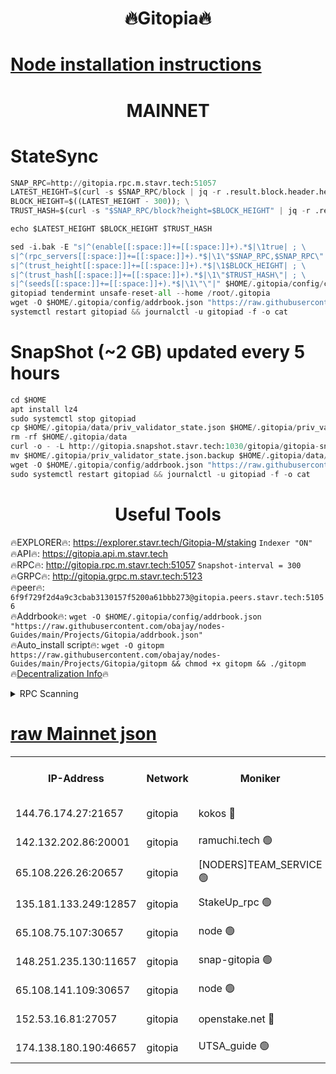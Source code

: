 <h1 align="center"> 🔥Gitopia🔥</h1>

[Node installation instructions](https://github.com/obajay/nodes-Guides/tree/main/Projects/Gitopia)
=

<h1 align="center"> MAINNET</h1>

# StateSync
```python
SNAP_RPC=http://gitopia.rpc.m.stavr.tech:51057
LATEST_HEIGHT=$(curl -s $SNAP_RPC/block | jq -r .result.block.header.height); \
BLOCK_HEIGHT=$((LATEST_HEIGHT - 300)); \
TRUST_HASH=$(curl -s "$SNAP_RPC/block?height=$BLOCK_HEIGHT" | jq -r .result.block_id.hash)

echo $LATEST_HEIGHT $BLOCK_HEIGHT $TRUST_HASH

sed -i.bak -E "s|^(enable[[:space:]]+=[[:space:]]+).*$|\1true| ; \
s|^(rpc_servers[[:space:]]+=[[:space:]]+).*$|\1\"$SNAP_RPC,$SNAP_RPC\"| ; \
s|^(trust_height[[:space:]]+=[[:space:]]+).*$|\1$BLOCK_HEIGHT| ; \
s|^(trust_hash[[:space:]]+=[[:space:]]+).*$|\1\"$TRUST_HASH\"| ; \
s|^(seeds[[:space:]]+=[[:space:]]+).*$|\1\"\"|" $HOME/.gitopia/config/config.toml
gitopiad tendermint unsafe-reset-all --home /root/.gitopia
wget -O $HOME/.gitopia/config/addrbook.json "https://raw.githubusercontent.com/obajay/nodes-Guides/main/Projects/Gitopia/addrbook.json"
systemctl restart gitopiad && journalctl -u gitopiad -f -o cat
```
# SnapShot (~2 GB) updated every 5 hours
```python
cd $HOME
apt install lz4
sudo systemctl stop gitopiad
cp $HOME/.gitopia/data/priv_validator_state.json $HOME/.gitopia/priv_validator_state.json.backup
rm -rf $HOME/.gitopia/data
curl -o - -L http://gitopia.snapshot.stavr.tech:1030/gitopia/gitopia-snap.tar.lz4 | lz4 -c -d - | tar -x -C $HOME/.gitopia --strip-components 2
mv $HOME/.gitopia/priv_validator_state.json.backup $HOME/.gitopia/data/priv_validator_state.json
wget -O $HOME/.gitopia/config/addrbook.json "https://raw.githubusercontent.com/obajay/nodes-Guides/main/Projects/Gitopia/addrbook.json"
sudo systemctl restart gitopiad && journalctl -u gitopiad -f -o cat
```
 <h1 align="center"> Useful Tools</h1>

🔥EXPLORER🔥:      https://explorer.stavr.tech/Gitopia-M/staking  `Indexer "ON"` \
🔥API🔥: 			 		 https://gitopia.api.m.stavr.tech \
🔥RPC🔥:           http://gitopia.rpc.m.stavr.tech:51057              `Snapshot-interval = 300` \
🔥GRPC🔥:          http://gitopia.grpc.m.stavr.tech:5123 \
🔥peer🔥:					 `6f9f729f2d4a9c3cbab3130157f5200a61bbb273@gitopia.peers.stavr.tech:51056` \
🔥Addrbook🔥:    ```wget -O $HOME/.gitopia/config/addrbook.json "https://raw.githubusercontent.com/obajay/nodes-Guides/main/Projects/Gitopia/addrbook.json"``` \
🔥Auto_install script🔥: ```wget -O gitopm https://raw.githubusercontent.com/obajay/nodes-Guides/main/Projects/Gitopia/gitopm && chmod +x gitopm && ./gitopm``` \
🔥[Decentralization Info](https://github.com/obajay/StateSync-snapshots/tree/main/Projects/Gitopia/Decentralization)🔥

<details>
<summary>RPC Scanning</summary>

<h2 align="center"> We scan nodes in real time every 4 hours. And we provide the final result of RPC endpoints.
We cannot influence the operation of these nodes in any way. </h2>


```python
If Voting Power is higher than 0 --> then the Node is a validator of the network and may be subject to attack and be a potential threat to the chain.
```
```python
We marked such validators with a red symbol
```

</details>

[raw Mainnet json](https://rpc-check.gitopm.stavr.tech/gitopm/rpc-gitopm-result.json)
=

<table><tr><th>IP-Address</th><th>Network</th><th>Moniker</th><th>Latest Block Height</th><th>Earliest Block Height</th><th>Catching Up</th><th>Tx Index</th><th>Voting Power</th><th>Scan Time</th></tr><tr><td>144.76.174.27:21657</td><td>gitopia</td><td>kokos 🔴</td><td>11279235</td><td>6071990</td><td>False</td><td>off</td><td>936374</td><td>2023-12-27T01:13:04.444232749UTC</td></tr><tr><td>142.132.202.86:20001</td><td>gitopia</td><td>ramuchi.tech 🟢</td><td>11279233</td><td>6548337</td><td>False</td><td>on</td><td>0</td><td>2023-12-27T01:13:01.661769086UTC</td></tr><tr><td>65.108.226.26:20657</td><td>gitopia</td><td>[NODERS]TEAM_SERVICE 🟢</td><td>11279244</td><td>6846001</td><td>False</td><td>on</td><td>0</td><td>2023-12-27T01:13:19.502922866UTC</td></tr><tr><td>135.181.133.249:12857</td><td>gitopia</td><td>StakeUp_rpc 🟢</td><td>11279233</td><td>8010001</td><td>False</td><td>on</td><td>0</td><td>2023-12-27T01:13:02.034445516UTC</td></tr><tr><td>65.108.75.107:30657</td><td>gitopia</td><td>node 🟢</td><td>11279240</td><td>8802845</td><td>False</td><td>on</td><td>0</td><td>2023-12-27T01:13:13.016308801UTC</td></tr><tr><td>148.251.235.130:11657</td><td>gitopia</td><td>snap-gitopia 🟢</td><td>11279232</td><td>9516001</td><td>False</td><td>on</td><td>0</td><td>2023-12-27T01:12:59.255211094UTC</td></tr><tr><td>65.108.141.109:30657</td><td>gitopia</td><td>node 🟢</td><td>11279231</td><td>10145845</td><td>False</td><td>on</td><td>0</td><td>2023-12-27T01:12:58.990510998UTC</td></tr><tr><td>152.53.16.81:27057</td><td>gitopia</td><td>openstake.net 🔴</td><td>11279212</td><td>10455001</td><td>False</td><td>off</td><td>5895</td><td>2023-12-27T01:12:27.336244565UTC</td></tr><tr><td>174.138.180.190:46657</td><td>gitopia</td><td>UTSA_guide 🟢</td><td>11279217</td><td>11194706</td><td>False</td><td>on</td><td>0</td><td>2023-12-27T01:12:36.172222396UTC</td></tr></table>
